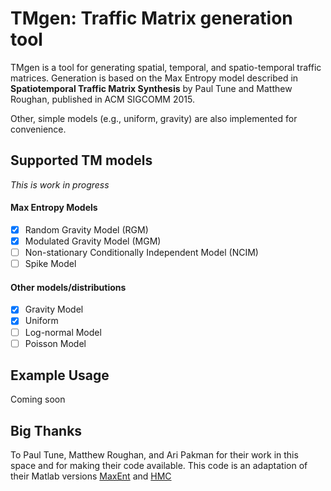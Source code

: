 # TMgen: Traffic Matrix generation tool

TMgen is a tool for generating spatial, temporal, and spatio-temporal traffic matrices.
Generation is based on the Max Entropy model described in
**Spatiotemporal Traffic Matrix Synthesis** by Paul Tune and Matthew Roughan, published in ACM SIGCOMM 2015.

Other, simple models (e.g., uniform, gravity) are also implemented for convenience.

## Supported TM models

*This is work in progress*

#### Max Entropy Models
- [x] Random Gravity Model (RGM)
- [x] Modulated Gravity Model (MGM)
- [ ] Non-stationary Conditionally Independent Model (NCIM)
- [ ] Spike Model

#### Other models/distributions
- [x] Gravity Model
- [x] Uniform
- [ ] Log-normal Model
- [ ] Poisson Model

## Example Usage

Coming soon

<!-- ## Full documentation -->

## Big Thanks
To Paul Tune, Matthew Roughan, and Ari Pakman for their work in this space and for making their code available.
This code is an adaptation of their Matlab versions [MaxEnt](https://github.com/ptuls/MaxEntTM) and
[HMC](https://github.com/aripakman/hmc-tmg)
